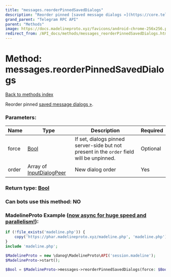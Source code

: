 ```yaml
---
title: "messages.reorderPinnedSavedDialogs"
description: "Reorder pinned [saved message dialogs »](https://core.telegram.org/api/saved-messages)."
grand_parent: "Telegram RPC API"
parent: "Methods"
image: https://docs.madelineproto.xyz/favicons/android-chrome-256x256.png
redirect_from: /API_docs/methods/messages_reorderPinnedSavedDialogs.html
---
```

# Method: messages.reorderPinnedSavedDialogs
[Back to methods index](index.html)



Reorder pinned [saved message dialogs »](https://core.telegram.org/api/saved-messages).

### Parameters:

| Name     |    Type       | Description | Required |
|----------|---------------|-------------|----------|
|force|[Bool](/API_docs/types/Bool.html) | If set, dialogs pinned server-side but not present in the `order` field will be unpinned. | Optional|
|order|Array of [InputDialogPeer](/API_docs/types/InputDialogPeer.html) | New dialog order | Yes|


### Return type: [Bool](/API_docs/types/Bool.html)

### Can bots use this method: **NO**


### MadelineProto Example ([now async for huge speed and parallelism!](https://docs.madelineproto.xyz/docs/ASYNC.html)):


```php
if (!file_exists('madeline.php')) {
    copy('https://phar.madelineproto.xyz/madeline.php', 'madeline.php');
}
include 'madeline.php';

$MadelineProto = new \danog\MadelineProto\API('session.madeline');
$MadelineProto->start();

$Bool = $MadelineProto->messages->reorderPinnedSavedDialogs(force: $Bool, order: [$InputDialogPeer, $InputDialogPeer], );
```

